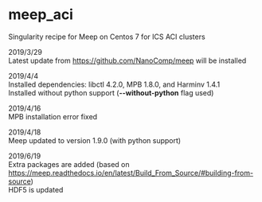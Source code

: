 # meep_aci
Singularity recipe for Meep on Centos 7 for ICS ACI clusters

2019/3/29  
Latest update from https://github.com/NanoComp/meep will be installed

2019/4/4  
Installed dependencies: libctl 4.2.0, MPB 1.8.0, and Harminv 1.4.1  
Installed without python support (**--without-python** flag used)

2019/4/16  
MPB installation error fixed

2019/4/18  
Meep updated to version 1.9.0 (with python support)

2019/6/19  
Extra packages are added (based on https://meep.readthedocs.io/en/latest/Build_From_Source/#building-from-source)  
HDF5 is updated  
